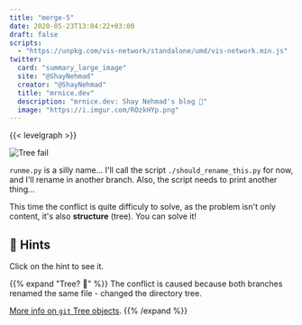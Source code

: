 ```yaml
---
title: "merge-5"
date: 2020-05-23T13:04:22+03:00
draft: false
scripts: 
  - "https://unpkg.com/vis-network/standalone/umd/vis-network.min.js"
twitter:
  card: "summary_large_image"
  site: "@ShayNehmad"
  creator: "@ShayNehmad"
  title: "mrnice.dev"
  description: "mrnice.dev: Shay Nehmad's blog 🧔"
  image: "https://i.imgur.com/ROzkHYp.png"
---
```


{{< levelgraph >}}

![Tree fail](https://media.giphy.com/media/pwgwO5c3K0Q92/giphy.gif "Tree fail")

`runme.py` is a silly name... I'll call the script `./should_rename_this.py` for now, and I'll rename in another branch. Also, the script needs to print another thing...

This time the conflict is quite difficuly to solve, as the problem isn't only content, it's also **structure** (tree). You can solve it!

## 🧩 Hints

Click on the hint to see it.

{{% expand "Tree? 🌳" %}}
The conflict is caused because both branches renamed the same file - changed the directory tree.

[More info on `git` Tree objects](https://git-scm.com/book/en/v2/Git-Internals-Git-Objects#_tree_objects).
{{% /expand %}}
